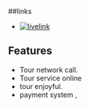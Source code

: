 ##links

- [![livelink](https://tour-as-12.web.app)](https://tour-as-12.web.app)

## Features
- Tour network call.
- Tour service online
- tour enjoyful.
- payment system ,
